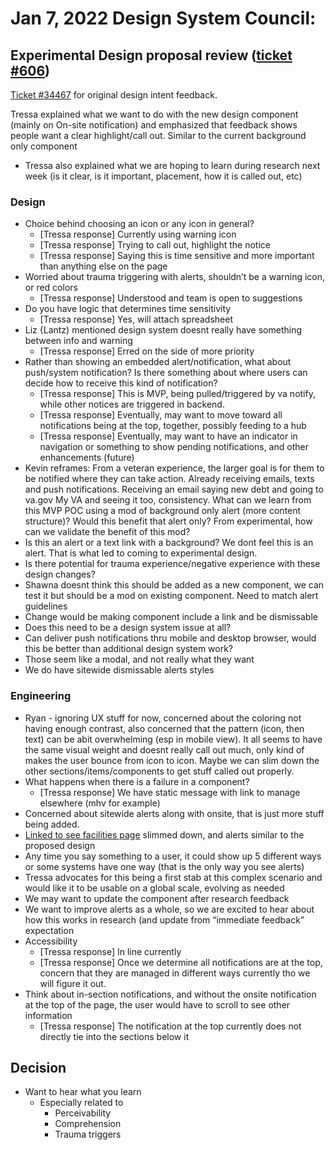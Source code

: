 # Jan 7, 2022 Design System Council:
## Experimental Design proposal review ([ticket #606](https://github.com/department-of-veterans-affairs/vets-design-system-documentation/issues/606))

[Ticket #34467](https://github.com/department-of-veterans-affairs/va.gov-team/issues/34047) for original design intent feedback.

Tressa explained what we want to do with the new design component (mainly on On-site notification) and emphasized that feedback shows people want a clear highlight/call out. Similar to the current background only component
- Tressa also explained what we are hoping to learn during research next week (is it clear, is it important, placement, how it is called out, etc)

### Design 
- Choice behind choosing an icon or any icon in general?
     - [Tressa response] Currently using warning icon
     - [Tressa response] Trying to call out, highlight the notice
     - [Tressa response] Saying this is time sensitive and more important than anything else on the page
- Worried about trauma triggering with alerts, shouldn’t be a warning icon, or red colors
     - [Tressa response] Understood and team is open to suggestions
- Do you have logic that determines time sensitivity
     - [Tressa response] Yes, will attach spreadsheet
- Liz {Lantz) mentioned design system doesnt really have something between info and warning
     - [Tressa response] Erred on the side of more priority
- Rather than showing an embedded alert/notification, what about push/system notification?  Is there something about where users can decide how to receive this kind of notification?
     - [Tressa response] This is MVP, being pulled/triggered by va notify, while other notices are triggered in backend.
     - [Tressa response] Eventually, may want to move toward all notifications being at the top, together, possibly feeding to a hub
     - [Tressa response] Eventually, may want to have an indicator in navigation or something to show pending notifications, and other enhancements (future)
- Kevin reframes: From a veteran experience, the larger goal is for them to be notified where they can take action. Already receiving emails, texts and push notifications.  Receiving an email saying new debt and going to va.gov My VA and seeing it too, consistency.  What can we learn from this MVP POC using a mod of background only alert (more content structure)?  Would this benefit that alert only? From experimental, how can we validate the benefit of this mod? 
- Is this an alert or a text link with a background?  We dont feel this is an alert.  That is what led to coming to experimental design.
- Is there potential for trauma experience/negative experience with these design changes?
- Shawna doesnt think this should be added as a new component, we can test it but should be a mod on existing component.  Need to match alert guidelines
- Change would be making component include a link and be dismissable
- Does this need to be a design system issue at all?
- Can deliver push notifications thru mobile and desktop browser, would this be better than additional design system work?
- Those seem like a modal, and not really what they want
- We do have sitewide dismissable alerts styles

### Engineering
- Ryan - ignoring UX stuff for now, concerned about the coloring not having enough contrast, also concerned that the pattern (icon, then text) can be abit overwhelming (esp in mobile view).  It all seems to have the same visual weight and doesnt really call out much, only kind of makes the user bounce from icon to icon.  Maybe we can slim down the other sections/items/components to get stuff called out properly.
- What happens when there is a failure in a component?
     - [Tressa response] We have static message with link to manage elsewhere (mhv for example)
- Concerned about sitewide alerts along with onsite, that is just more stuff being added.
- [Linked to see facilities page](https://preview.uxpin.com/ad1daf77e161cbde903ca3cbe0b65177a7e7bdf2#/pages/144397776/simulate/no-panels?mode=i) slimmed down, and alerts similar to the proposed design
- Any time you say something to a user, it could show up 5 different ways or some systems have one way (that is the only way you see alerts)
- Tressa advocates for this being a first stab at this complex scenario and would like it to be usable on a global scale, evolving as needed
- We may want to update the component after research feedback
- We want to improve alerts as a whole, so we are excited to hear about how this works in research (and update from “immediate feedback” expectation
- Accessibility
     - [Tressa response] In line currently
     - [Tressa response] Once we determine all notifications are at the top, concern that they are managed in different ways currently tho we will figure it out.
- Think about in-section notifications, and without the onsite notification at the top of the page, the user would have to scroll to see other information
     - [Tressa response] The notification at the top currently does not directly tie into the sections below it

## Decision
- Want to hear what you learn
     - Especially related to
          - Perceivability
          - Comprehension
          - Trauma triggers
